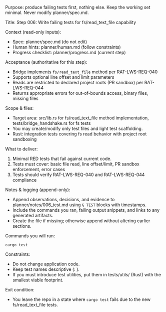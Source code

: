 Purpose: produce failing tests first, nothing else. Keep the working set minimal. Never modify planner/spec.md.

Title: Step 006: Write failing tests for fs/read_text_file capability

Context (read-only inputs):
- Spec: planner/spec.md (do not edit)
- Human hints: planner/human.md (follow constraints)
- Progress checklist: planner/progress.md (current step)

Acceptance (authoritative for this step):
- Bridge implements `fs/read_text_file` method per RAT-LWS-REQ-040
- Supports optional line offset and limit parameters
- Reads are restricted to declared project roots (PR sandbox) per RAT-LWS-REQ-044
- Returns appropriate errors for out-of-bounds access, binary files, missing files

Scope & files:
- Target area: src/lib.rs for fs/read_text_file method implementation, tests/bridge_handshake.rs for fs tests
- You may create/modify only test files and light test scaffolding.
- Rust: integration tests covering fs read behavior with project root sandboxing

What to deliver:
1. Minimal RED tests that fail against current code.
2. Tests must cover: basic file read, line offset/limit, PR sandbox enforcement, error cases
3. Tests should verify RAT-LWS-REQ-040 and RAT-LWS-REQ-044 compliance

Notes & logging (append-only):
- Append observations, decisions, and evidence to planner/notes/006_test.md using `§ TEST` blocks with timestamps.
- Include the commands you ran, failing output snippets, and links to any generated artifacts.
- Create the file if missing; otherwise append without altering earlier sections.

Commands you will run:
```
cargo test
```

Constraints:
- Do not change application code.
- Keep test names descriptive (<module>: <behavior>).
- If you must introduce test utilities, put them in tests/utils/ (Rust) with the smallest viable footprint.

Exit condition:
- You leave the repo in a state where `cargo test` fails due to the new fs/read_text_file tests.